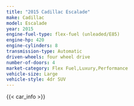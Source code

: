 ```yaml
---
title: "2015 Cadillac Escalade"
make: Cadillac
model: Escalade
year: 2015
engine-fuel-type: flex-fuel (unleaded/E85)
engine-hp: 420
engine-cylinders: 8
transmission-type: Automatic
driven-wheels: four wheel drive
number-of-doors: 4
market-category: Flex Fuel,Luxury,Performance
vehicle-size: Large
vehicle-style: 4dr SUV
---
```


{{< car_info >}}
